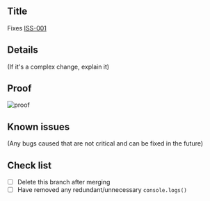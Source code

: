 ## Title

Fixes [ISS-001](https://google.com/issueLink)

## Details
(If it's a complex change, explain it)

## Proof
![proof](https://i.gyazo.com/GIF_ID.gif)

## Known issues
(Any bugs caused that are not critical and can be fixed in the future)

## Check list
- [ ] Delete this branch after merging
- [ ] Have removed any redundant/unnecessary `console.logs()`
